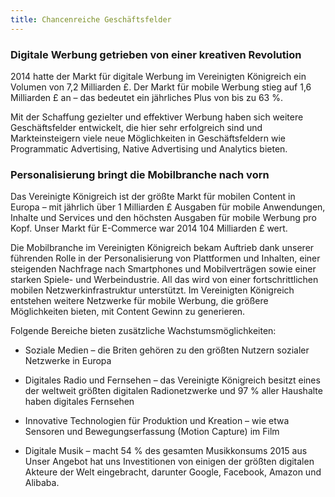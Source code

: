 ```yaml
---
title: Chancenreiche Geschäftsfelder
---
```


### Digitale Werbung getrieben von einer kreativen Revolution

2014 hatte der Markt für digitale Werbung im Vereinigten Königreich ein Volumen von 7,2 Milliarden £. Der Markt für mobile Werbung stieg auf 1,6 Milliarden £ an – das bedeutet ein jährliches Plus von bis zu 63 %.

Mit der Schaffung gezielter und effektiver Werbung haben sich weitere Geschäftsfelder entwickelt, die hier sehr erfolgreich sind und Markteinsteigern viele neue Möglichkeiten in Geschäftsfeldern wie Programmatic Advertising, Native Advertising und Analytics bieten.

### Personalisierung bringt die Mobilbranche nach vorn

Das Vereinigte Königreich ist der größte Markt für mobilen Content in Europa – mit jährlich über 1 Milliarden £ Ausgaben für mobile Anwendungen, Inhalte und Services und den höchsten Ausgaben für mobile Werbung pro Kopf. Unser Markt für E-Commerce war 2014 104 Milliarden £ wert.

Die Mobilbranche im Vereinigten Königreich bekam Auftrieb dank unserer führenden Rolle in der Personalisierung von Plattformen und Inhalten, einer steigenden Nachfrage nach Smartphones und Mobilverträgen sowie einer starken Spiele- und Werbeindustrie. All das wird von einer fortschrittlichen mobilen Netzwerkinfrastruktur unterstützt. Im Vereinigten Königreich entstehen weitere Netzwerke für mobile Werbung, die größere Möglichkeiten bieten, mit Content Gewinn zu generieren.

Folgende Bereiche bieten zusätzliche Wachstumsmöglichkeiten:

- Soziale Medien – die Briten gehören zu den größten Nutzern sozialer Netzwerke in Europa

-  Digitales Radio und Fernsehen – das Vereinigte Königreich besitzt eines der weltweit größten digitalen Radionetzwerke und 97 % aller Haushalte haben digitales Fernsehen

-  Innovative Technologien für Produktion und Kreation – wie etwa Sensoren und Bewegungserfassung (Motion Capture) im Film

- Digitale Musik – macht 54 % des gesamten Musikkonsums 2015 aus Unser Angebot hat uns Investitionen von einigen der größten digitalen Akteure der Welt eingebracht, darunter Google, Facebook, Amazon und Alibaba.
